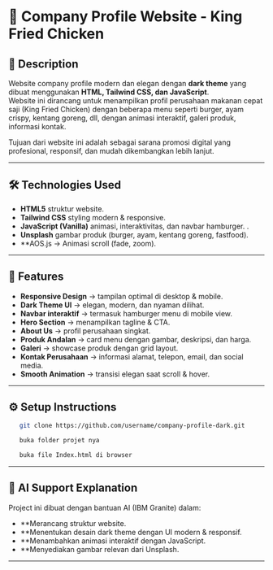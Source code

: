 # 🍔 Company Profile Website - King Fried Chicken

## 📌 Description
Website company profile modern dan elegan dengan **dark theme** yang dibuat menggunakan **HTML, Tailwind CSS, dan JavaScript**.  
Website ini dirancang untuk menampilkan profil perusahaan makanan cepat saji (King Fried Chicken) dengan beberapa menu seperti burger, ayam crispy, kentang goreng, dll, dengan animasi interaktif, galeri produk, informasi kontak.  

Tujuan dari website ini adalah sebagai sarana promosi digital yang profesional, responsif, dan mudah dikembangkan lebih lanjut.

---

## 🛠️ Technologies Used
- **HTML5** struktur website.  
- **Tailwind CSS** styling modern & responsive.  
- **JavaScript (Vanilla)** animasi, interaktivitas, dan navbar hamburger.  .  
- **Unsplash**  gambar produk (burger, ayam, kentang goreng, fastfood).  
- **AOS.js → Animasi scroll (fade, zoom). 

---

## 🌟 Features
- **Responsive Design** → tampilan optimal di desktop & mobile.  
- **Dark Theme UI** → elegan, modern, dan nyaman dilihat.  
- **Navbar interaktif** → termasuk hamburger menu di mobile view.  
- **Hero Section** → menampilkan tagline & CTA.  
- **About Us** → profil perusahaan singkat.  
- **Produk Andalan** → card menu dengan gambar, deskripsi, dan harga.  
- **Galeri** → showcase produk dengan grid layout.  
- **Kontak Perusahaan** → informasi alamat, telepon, email, dan social media.   
- **Smooth Animation** → transisi elegan saat scroll & hover.  

---

## ⚙️ Setup Instructions
```bash
   git clone https://github.com/username/company-profile-dark.git
```
```bash
   buka folder projet nya
```
```bash
   buka file Index.html di browser
```

---

## 🤖 AI Support Explanation
Project ini dibuat dengan bantuan AI (IBM Granite) dalam:
- **Merancang struktur website.
- **Menentukan desain dark theme dengan UI modern & responsif. 
- **Menambahkan animasi interaktif dengan JavaScript. 
- **Menyediakan gambar relevan dari Unsplash.

---
